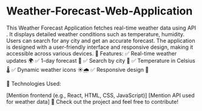 # Weather-Forecast-Web-Application
This Weather Forecast Application fetches real-time weather data using API . It displays detailed weather conditions such as temperature, humidity. Users can search for any city and get an accurate forecast. The application is designed with a user-friendly interface and responsive design, making it accessible across various devices.
🔹 Features:
✅ Real-time weather updates 🌍
✅ 1-day forecast 📆
✅ Search by city 🔎
✅ Temperature in Celsius🌡️
✅ Dynamic weather icons ☀️🌧️
✅ Responsive design 📱

🔹 Technologies Used:

[Mention frontend (e.g., React, HTML, CSS, JavaScript)]
[Mention API used for weather data]
🚀 Check out the project and feel free to contribute!
